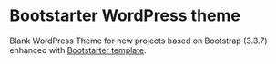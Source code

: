 # Bootstarter WordPress theme

Blank WordPress Theme for new projects based on Bootstrap (3.3.7) enhanced with [Bootstarter template](https://github.com/alexweblab/bootstarter).

